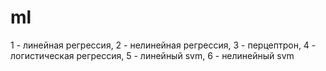 # ml
1 - линейная регрессия,
2 - нелинейная регрессия,
3 - перцептрон,
4 - логистическая регрессия,
5 - линейный svm,
6 - нелинейный svm
